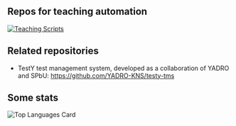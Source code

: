 ## Repos for teaching automation

[![Teaching Scripts](https://github-readme-stats.vercel.app/api/pin/?username=yurii-litvinov&repo=TeachingScripts)](https://github.com/yurii-litvinov/TeachingScripts)

## Related repositories

- TestY test management system, developed as a collaboration of YADRO and SPbU: https://github.com/YADRO-KNS/testy-tms

## Some stats

![Top Languages Card](https://github-readme-stats.vercel.app/api/top-langs/?username=yurii-litvinov&layout=compact)
